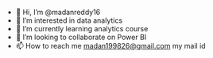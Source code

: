 - 👋 Hi, I’m @madanreddy16
- 👀 I’m interested in data analytics
- 🌱 I’m currently learning analytics course
- 💞️ I’m looking to collaborate on Power BI
- 📫 How to reach me madan199826@gmail.com my mail id

<!---
madanreddy16/madanreddy16 is a ✨ special ✨ repository because its `README.md` (this file) appears on your GitHub profile.
You can click the Preview link to take a look at your changes.
--->

